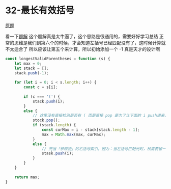 # 32-最长有效括号

[原题](https://leetcode-cn.com/problems/longest-valid-parentheses/)

看一下[题解](https://leetcode-cn.com/problems/longest-valid-parentheses/solution/shou-hua-tu-jie-zhan-de-xiang-xi-si-lu-by-hyj8/)
这个题解真是太牛逼了，这个思路是很通用的，需要好好学习总结
正常的思维是我们到第六个的时候，才会知道左括号已经匹配没有了，这时候计算就不太适合了
所以应该让第五个来计算，所以初始添加一个 -1 真是天才的设计啊
```javascript
const longestValidParentheses = function (s) {
    let max = 0;
    let stack = [];
    stack.push(-1);
    
    for (let i = 0; i < s.length; i++) {
        const c = s[i];
        
        if (c === '(') {
            stack.push(i);
        }
        else {
            // 这里没有直接检测是否有 ( 而是直接 pop 是为了让下面的 i push进来，做到一个更换初始值 -1 的作用
            stock.pop();
            if (stack.length) {
                const curMax = i - stack[stack.length - 1];
                max = Math.max(max, curMax);
            }
            else {
                // 充当「参照物」的右括号索引。因为：当左括号匹配光时，栈需要留一个垫底的参照物，用于计算一段连续的有效长度。
                stask.push(i); 
            }
        }
    }
    
    return max;
}
```